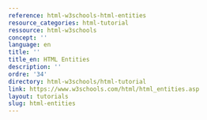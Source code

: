 ```yaml
---
reference: html-w3schools-html-entities
resource_categories: html-tutorial
ressource: html-w3schools
concept: ''
language: en
title: ''
title_en: HTML Entities
description: ''
ordre: '34'
directory: html-w3schools/html-tutorial
link: https://www.w3schools.com/html/html_entities.asp
layout: tutorials
slug: html-entities
---
```

